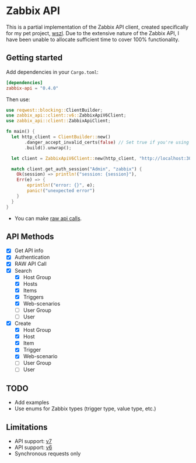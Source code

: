 # Zabbix API

This is a partial implementation of the Zabbix API client, created specifically for my pet project, [wszl](https://github.com/tinyops-ru/zabbix-lld-ws).
Due to the extensive nature of the Zabbix API, I have been unable to allocate sufficient time to cover 100% functionality.

## Getting started

Add dependencies in your `Cargo.toml`:

```toml
[dependencies]
zabbix-api = "0.4.0"
```

Then use:

```rust
use reqwest::blocking::ClientBuilder;
use zabbix_api::client::v6::ZabbixApiV6Client;
use zabbix_api::client::ZabbixApiClient;

fn main() {
  let http_client = ClientBuilder::new()
       .danger_accept_invalid_certs(false) // Set true if you're using self-signed certificates.
       .build().unwrap();

  let client = ZabbixApiV6Client::new(http_client, "http://localhost:3080/api_jsonrpc.php");

  match client.get_auth_session("Admin", "zabbix") {
    Ok(session) => println!("session: {session}"),
    Err(e) => {
        eprintln!("error: {}", e);
        panic!("unexpected error")
    }
  }
}
```

- You can make [raw api calls](src/client/v6/mod.rs#L113).

## API Methods

- [x] Get API info
- [x] Authentication
- [x] RAW API Call
- [x] Search
  - [x] Host Group
  - [x] Hosts
  - [x] Items
  - [x] Triggers
  - [x] Web-scenarios
  - [ ] User Group
  - [ ] User
- [x] Create
  - [x] Host Group
  - [x] Host
  - [x] Item
  - [x] Trigger
  - [x] Web-scenario
  - [ ] User Group
  - [ ] User

## TODO

- Add examples
- Use enums for Zabbix types (trigger type, value type, etc.)

## Limitations

- API support: [v7](https://www.zabbix.com/documentation/7.0/en/manual/api)
- API support: [v6](https://www.zabbix.com/documentation/6.0/en/manual/api)
- Synchronous requests only
